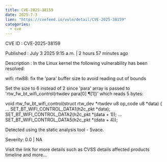 ```yaml
--- 
title: CVE-2025-38159
date: 2025-7-3
lien: "https://cvefeed.io/vuln/detail/CVE-2025-38159"
categories:
  - cve
---
```


CVE ID : CVE-2025-38159

Published :  July 3
2025
9:15 a.m. | 2 hours
57 minutes ago

Description : In the Linux kernel
the following vulnerability has been resolved:

wifi: rtw88: fix the 'para' buffer size to avoid reading out of bounds

Set the size to 6 instead of 2
since 'para' array is passed to
'rtw_fw_bt_wifi_control(rtwdev
para[0]
¶[1])'
which reads
5 bytes:

void rtw_fw_bt_wifi_control(struct rtw_dev *rtwdev
u8 op_code
u8 *data)
{
    ...
    SET_BT_WIFI_CONTROL_DATA1(h2c_pkt
*data);
    SET_BT_WIFI_CONTROL_DATA2(h2c_pkt
*(data + 1));
    ...
    SET_BT_WIFI_CONTROL_DATA5(h2c_pkt
*(data + 4));

Detected using the static analysis tool - Svace.

Severity: 0.0 | NA

Visit the link for more details
such as CVSS details
affected products
timeline
and more...
